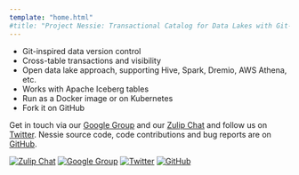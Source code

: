 ```yaml
---
template: "home.html"
#title: "Project Nessie: Transactional Catalog for Data Lakes with Git-like semantics"
---
```



* Git-inspired data version control
* Cross-table transactions and visibility
* Open data lake approach, supporting Hive, Spark, Dremio, AWS Athena, etc.
* Works with Apache Iceberg tables
* Run as a Docker image or on Kubernetes
* Fork it on GitHub

Get in touch via our [Google Group](https://groups.google.com/g/projectnessie) and our
[Zulip Chat](https://project-nessie.zulipchat.com/) and follow us on
[Twitter](https://twitter.com/projectnessie). Nessie source code, code contributions
and bug reports are on [GitHub](https://github.com/projectnessie/nessie/).

[![Zulip Chat](https://img.shields.io/badge/-Zulip_Chat-white?logo=zulip&style=for-the-badge&color=eeeeee&logoColor=gray)](https://project-nessie.zulipchat.com/)
[![Google Group](https://img.shields.io/badge/Google_Group-white.svg?logo=google&style=for-the-badge&color=eeeeee&logoColor=gray)](https://groups.google.com/g/projectnessie)
[![Twitter](https://img.shields.io/badge/-Twitter-white?logo=twitter&style=for-the-badge&color=eeeeee&logoColor=gray)](https://twitter.com/projectnessie)
[![GitHub](https://img.shields.io/badge/-GitHub-black?logo=github&style=for-the-badge&color=eeeeee&logoColor=gray)](https://github.com/projectnessie/nessie/)

